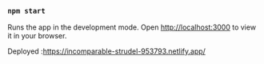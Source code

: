 
### `npm start`

Runs the app in the development mode.
Open [http://localhost:3000](http://localhost:3000) to view it in your browser.

Deployed :https://incomparable-strudel-953793.netlify.app/



